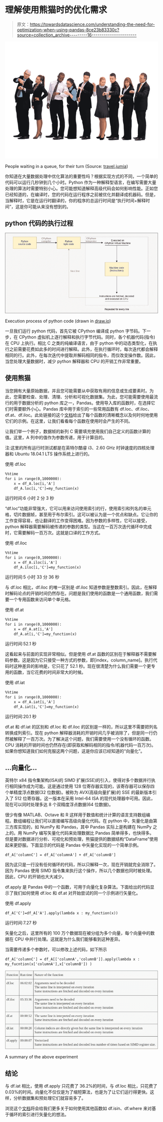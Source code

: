 # 理解使用熊猫时的优化需求

> 原文：<https://towardsdatascience.com/understanding-the-need-for-optimization-when-using-pandas-8ce23b83330c?source=collection_archive---------16----------------------->

![](img/5d4fb3bc44bde3071e8c17befcf3bd70.png)

People waiting in a queue, for their turn (Source: [travel.jumia](https://travel.jumia.com/blog/ng/wp-content/uploads/2015/10/waiting.jpg))

你知道在大量数据处理中优化算法的重要性吗？根据实现方式的不同，一个简单的代码可以运行几秒钟到几个小时。Python 作为一种解释型语言，在编写需要大量处理的算法时需要特别小心。您可能想知道解释高级代码会如何影响性能。正如您已经知道的，在编译时，您的代码在运行程序之前被优化并翻译成机器码。但是，当解释时，它是在运行时翻译的，你的程序的总运行时间是“执行时间+解释时间”，这是你可能从来没有想到的。

## python 代码的执行过程

![](img/61fa79846e16c190278d829d05f5e66d.png)

Execution process of python code (drawn in [draw.io](http://draw.io))

一旦我们运行 python 代码，首先它被 CPython 编译成 python 字节码。下一步，在 CPython 虚拟机上逐行解释和执行字节代码。同时，各个机器代码(指令)在 CPU 上执行。相比 C 之类的纯编译语言，由于 python 中的动态类型化，在执行之前需要花费如此多的时间进行解释。此外，在执行循环时，每次迭代都会解释相同的行。此外，在每次迭代中提取并解码相同的指令，而仅改变操作数。因此，当您处理大量数据时，减少 python 解释器和 CPU 的开销工作非常重要。

## 使用熊猫

当您拥有大量原始数据，并且您可能需要从中获取有用的信息或生成要素时。为此，您需要检查、处理、清理、分析和可视化数据集。为此，您可能需要使用最流行的用于数据分析的 python 库之一，Pandas。使用导入库的函数时，在选择它们时需要额外小心。Pandas 库中用于索引的一些常用函数有 df.loc、df.iloc、df.at、df.iloc。此处链接的这个[文档](https://pandas.pydata.org/pandas-docs/stable/user_guide/indexing.html)给出了每个函数的清晰概念以及何时何地使用它们的示例。在这里，让我们看看每个函数在使用时会产生的不同。

让我们举一个例子，数据帧的新列 C 需要填充使用我们自己定义的函数计算的值。这里，A 列中的值作为参数传递，用于计算目的。

注:这里的所有运行时测试都是在英特尔酷睿 i3、2.60 GHz 时钟速度的四核处理器和 Ubuntu 18.04.1 LTS 操作系统上进行的。

使用 df.loc

```
%%time
for i in range(0,1000000):
    x = df_A.loc[i,'A']
    df_A.loc[i,'C']=my_function(x)
```

运行时间:6 小时 2 分 3 秒

“df.loc”功能非常强大，它可以用来访问使用索引的行，使用索引和列名的单元格，切片数据帧，甚至用于布尔索引。这可以被认为是一个优点和缺点。它让你的工作变得容易，也让翻译的工作变得困难。因为参数的多样性，它可以接受，python 解释器需要解码被传递的参数的类型。当这在一百万次迭代循环中完成时，它需要解码一百万次。这就是口译的工作方式。

使用 df.iloc

```
%%time
for i in range(0,1000000):
    x = df_A.iloc[i,'A']
    df_A.iloc[i,'C']=my_function(x)
```

运行时间:5 小时 33 分 36 秒

与 df.loc 相比，df.iloc 的唯一区别是 df.iloc 知道参数是整数索引。因此，在解释时解码论点的开销时间仍然存在。问题是我们使用的函数是一个通用函数，我们需要一个专用函数来访问单个单元格。

使用 df.at

```
%%time
for i in range(0,1000000):
    x = df_A.at[i,'A']
    df_A.at[i,'C']=my_function(x)
```

运行时间:52.1 秒

这看起来与前面的实现非常相似。但是使用 df.at 函数的区别在于解释器不需要解码参数。这是因为它只接受一种方式的参数，即[index，column_name]。执行代码时这种差异的影响是，它只花了 52.1 秒。现在很清楚为什么我们需要一个更专用的函数，当它花费的时间非常大的时候。

使用 df.iat

```
%%time
for i in range(0,1000000):
    x = df_A.iat[i,'A']
    df_A.iat[i,'C']=my_function(x)
```

运行时间:20.1 秒

df.at 和 df.iat 的区别和 df.loc 和 df.iloc 的区别是一样的，所以这里不需要把列名转换成列索引。现在 python 解释器消耗的开销时间几乎被消除了，但是同一行仍然被解释了一百万次。为了解决这个问题，我们需要使用一个没有循环的函数。CPU 消耗的开销时间也仍然存在(即获取和解码相同的指令/机器代码一百万次)。如果你想知道我们如何克服这两个问题，这是你应该已经知道的“向量化”。

## …向量化…

英特尔 x84 指令集架构(ISA)的 SIMD 扩展(SSE)的引入，使得对多个数据并行执行相同操作成为可能。这是通过使用 128 位寄存器实现的，该寄存器可以保存四个单精度浮点数据(32 位数据)。被称为 AVX(高级向量扩展)的 SSE 的最新版本引入了 512 位寄存器。这一版本在采用 Intel-64 ISA 的现代处理器中可用。因此，现在可以同时处理多达 8 个双精度浮点数据(64 位数据)。

很少有像 MATLAB、Octave 和 R 这样用于数值和统计计算的语言支持数组编程。数组编程让我们可以直接编写高级向量化代码。在 python 中，矢量化是由第三方库实现的，如 NumPy 和 Pandas，其中 Pandas 实际上是构建在 NumPy 之上的。用 NumPy 编写矢量化代码来处理数据比 Pandas 简单得多，也快得多。但是要对数据进行分析、可视化和预处理，熊猫提供的数据结构“DataFrame”使用起来更舒服。下面显示的代码是 Pandas 中矢量化实现的一个简单示例。

```
df_A['columnC'] = df_A['columnA'] + df_A['columnB']
```

因为这只是一行没有任何循环的代码，所以只解释一次，现在开销就完全消除了。因为 Pandas 使用 SIMD 指令集来执行这个操作，所以几个数据也同时被处理。因此，CPU 的开销也大大减少。

df.apply 是 Pandas 中的一个函数，可用于向量化复杂算法。下面给出的代码显示了我们如何使用 df.loc 和 df.at 对开始尝试的同一个示例进行矢量化。

使用 df.apply

```
df_A['C']=df_A['A'].apply(lambda x : my_function(x))
```

运行时间:7.27 秒

矢量化之后，这里所有的 100 万个数据现在被分组为多个向量，每个向量中的数据在 CPU 中并行处理。这就是为什么我们能够看到这种差异。

当需要传递多个参数时，可以修改上述代码，如下所示

```
df_A['columnC'] = df_A[['columnA','columnB']].apply(lambda x : my_fucntion(x['columnA'],x['columnB']) )
```

![](img/b62af98fc4d2025dd9e1bdcb1b5ed162.png)

A summary of the above experiment

## 结论

与 df.iat 相比，使用 df.apply 只花费了 36.2%的时间，与 df.loc 相比，只花费了 0.03%的时间。向量化不仅仅是为了缩短算法，也是为了让它们运行得更快。这样，分析数据集和预处理它们就容易多了。

浏览这个[文档](https://pandas.pydata.org/pandas-docs/stable/user_guide/indexing.html)将会给我们更多关于如何使用其他函数如 df.isin、df.where 来对基于循环的索引进行矢量化的想法。